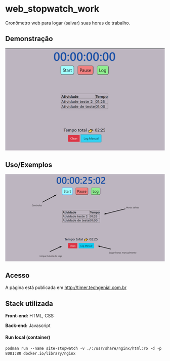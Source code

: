# web_stopwatch_work

Cronômetro web para logar (salvar) suas horas de trabalho.

## Demonstração

![interface](interface.png)

## Uso/Exemplos

![uso](interface-uso.png)

## Acesso

A página está publicada em http://timer.techgenial.com.br

## Stack utilizada

**Front-end:** HTML, CSS

**Back-end:** Javascript

#### Run local (container)

```shell
podman run --name site-stopwatch -v ./:/usr/share/nginx/html:ro -d -p 8081:80 docker.io/library/nginx
```


